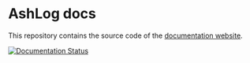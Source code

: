 # AshLog docs

This repository contains the source code of the <a href="https://ashlog.readthedocs.io">documentation website</a>.

[![Documentation Status](https://readthedocs.org/projects/ashlog/badge/?version=latest)](https://ashlog.readthedocs.io/en/latest/?badge=latest)